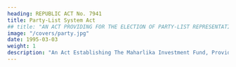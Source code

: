 ```yaml
---
heading: REPUBLIC ACT No. 7941
title: Party-List System Act
## title: "AN ACT PROVIDING FOR THE ELECTION OF PARTY-LIST REPRESENTATIVES THROUGH THE PARTY-LIST SYSTEM, AND APPROPRIATING FUNDS"
image: "/covers/party.jpg"
date: 1995-03-03
weight: 1
description: "An Act Establishing The Maharlika Investment Fund, Providing For The Management, Investment, And Use Of The Proceeds Of The fund, Appropriating Funds Thereof And For Other Purposes"
---
```


